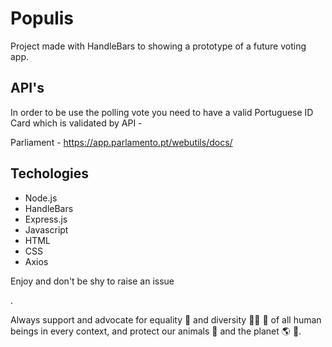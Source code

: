 # Populis

Project made with HandleBars to showing a prototype of a future voting app.

## API's

In order to be use the polling vote you need to have a valid Portuguese ID Card which is validated by API - 

Parliament - https://app.parlamento.pt/webutils/docs/

## Techologies
* Node.js
* HandleBars
* Express.js
* Javascript
* HTML
* CSS
* Axios


Enjoy and don't be shy to raise an issue

<Happy coding>.

Always support and advocate for equality :two_men_holding_hands: and diversity :man_with_turban: :older_woman: of all human beings in every context, and protect our animals :honeybee: and the planet :earth_americas: :herb:.
